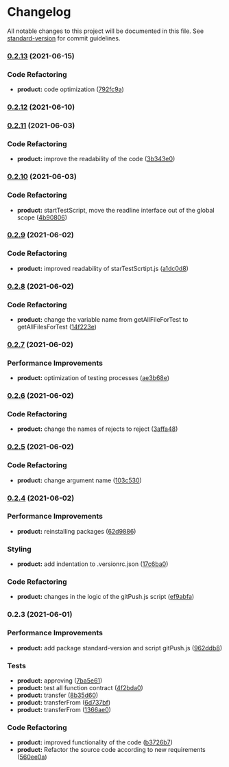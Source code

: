 # Changelog

All notable changes to this project will be documented in this file. See [standard-version](https://github.com/conventional-changelog/standard-version) for commit guidelines.

### [0.2.13](https://github.com/ZunamiLab/ZunamiProtocol/compare/v0.2.12...v0.2.13) (2021-06-15)


### Code Refactoring

* **product:** code optimization ([792fc9a](https://github.com/ZunamiLab/ZunamiProtocol/commit/792fc9afb7fed1bd0d24ec8ff4c13aaef7944240))

### [0.2.12](https://github.com/ZunamiLab/ZunamiProtocol/compare/v0.2.11...v0.2.12) (2021-06-10)

### [0.2.11](https://github.com/ZunamiLab/ZunamiProtocol/compare/v0.2.10...v0.2.11) (2021-06-03)


### Code Refactoring

* **product:** improve the readability of the code ([3b343e0](https://github.com/ZunamiLab/ZunamiProtocol/commit/3b343e02dce25595a8bed682de9e5dcdba6c4b59))

### [0.2.10](https://github.com/ZunamiLab/ZunamiProtocol/compare/v0.2.9...v0.2.10) (2021-06-03)


### Code Refactoring

* **product:** startTestScript, move the readline interface out of the global scope ([4b90806](https://github.com/ZunamiLab/ZunamiProtocol/commit/4b90806814fcec5553068e6ca11d85976f2f7287))

### [0.2.9](https://github.com/ZunamiLab/ZunamiProtocol/compare/v0.2.8...v0.2.9) (2021-06-02)


### Code Refactoring

* **product:** improved readability of starTestScrtipt.js ([a1dc0d8](https://github.com/ZunamiLab/ZunamiProtocol/commit/a1dc0d8a765550af8e0105a3f932b5c9126333ec))

### [0.2.8](https://github.com/ZunamiLab/ZunamiProtocol/compare/v0.2.7...v0.2.8) (2021-06-02)


### Code Refactoring

* **product:** change the variable name from getAllFileForTest to getAllFilesForTest ([14f223e](https://github.com/ZunamiLab/ZunamiProtocol/commit/14f223eed4d32a3fc44625ab8c1a9ad37b89d741))

### [0.2.7](https://github.com/ZunamiLab/ZunamiProtocol/compare/v0.2.6...v0.2.7) (2021-06-02)


### Performance Improvements

* **product:** optimization of testing processes ([ae3b68e](https://github.com/ZunamiLab/ZunamiProtocol/commit/ae3b68e3b76684b5d743eecd59f48c79740dcb47))

### [0.2.6](https://github.com/ZunamiLab/ZunamiProtocol/compare/v0.2.5...v0.2.6) (2021-06-02)


### Code Refactoring

* **product:** change the names of rejects to reject ([3affa48](https://github.com/ZunamiLab/ZunamiProtocol/commit/3affa488c1b916c19cd5e87bea8685438c4e6eb3))

### [0.2.5](https://github.com/ZunamiLab/ZunamiProtocol/compare/v0.2.4...v0.2.5) (2021-06-02)


### Code Refactoring

* **product:** change argument name ([103c530](https://github.com/ZunamiLab/ZunamiProtocol/commit/103c5300503e8ac1c11cf9614cc22a23995ad2f5))

### [0.2.4](https://github.com/ZunamiLab/ZunamiProtocol/compare/v0.2.3...v0.2.4) (2021-06-02)


### Performance Improvements

* **product:** reinstalling packages ([62d9886](https://github.com/ZunamiLab/ZunamiProtocol/commit/62d988641171c6ef3a253c4e6d7854994c40d319))


### Styling

* **product:** add indentation to .versionrc.json ([17c6ba0](https://github.com/ZunamiLab/ZunamiProtocol/commit/17c6ba0e9b0820ebc81feab6704b484f3cf0963d))


### Code Refactoring

* **product:** changes in the logic of the gitPush.js script ([ef9abfa](https://github.com/ZunamiLab/ZunamiProtocol/commit/ef9abfa6f3fa8018c99bf90f777ed7a6b969195a))

### 0.2.3 (2021-06-01)


### Performance Improvements

* **product:** add package standard-version and script gitPush.js ([962ddb8](https://github.com/ZunamiLab/ZunamiProtocol/commit/962ddb861a7fb0b096eb3bbec2506fe6793002f7))


### Tests

* **product:** approving ([7ba5e61](https://github.com/ZunamiLab/ZunamiProtocol/commit/7ba5e617c5933403528c7aa962ce7ae82b1247ba))
* **product:** test all function contract ([4f2bda0](https://github.com/ZunamiLab/ZunamiProtocol/commit/4f2bda0d89ad875c47921c47040d4bb50f36d84a))
* **product:** transfer ([8b35d60](https://github.com/ZunamiLab/ZunamiProtocol/commit/8b35d60214ad4b5d603ee7764e7f8c1b08df2ed3))
* **product:** transferFrom ([6d737bf](https://github.com/ZunamiLab/ZunamiProtocol/commit/6d737bfd1c0e786d324d398c29a515124bf50a2d))
* **product:** transferFrom ([1366ae0](https://github.com/ZunamiLab/ZunamiProtocol/commit/1366ae061a7913f5c47a606d847b318fffac3721))


### Code Refactoring

* **product:** improved functionality of the code ([b3726b7](https://github.com/ZunamiLab/ZunamiProtocol/commit/b3726b7b65538212d68715ccedeeb4fb76454951))
* **product:** Refactor the source code according to new requirements ([560ee0a](https://github.com/ZunamiLab/ZunamiProtocol/commit/560ee0aeec0d4aac6abdf9baed9dedc8fe1ef197))
